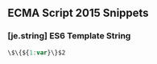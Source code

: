 ## ECMA Script 2015 Snippets

### [je.string] ES6 Template String

```javascript
\$\{${1:var}\}$2
```

